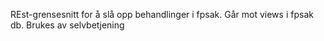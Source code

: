 REst-grensesnitt for å slå opp behandlinger i fpsak. Går mot views i fpsak db. Brukes av selvbetjening
